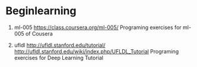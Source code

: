 Beginlearning
===============

1. ml-005
    https://class.coursera.org/ml-005/ 
    Programing exercises for ml-005 of Cousera 

2. ufldl
    http://ufldl.stanford.edu/tutorial/
    http://ufldl.stanford.edu/wiki/index.php/UFLDL_Tutorial
    Programing exercises for Deep Learning Tutorial
